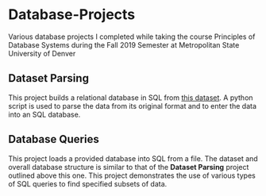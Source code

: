 # Database-Projects
Various database projects I completed while taking the course Principles of Database Systems during the Fall 2019 Semester at Metropolitan State University of Denver

## Dataset Parsing
This project builds a relational database in SQL from [this dataset](https://data.cms.gov/Medicare/Inpatient-Prospective-Payment-System-IPPS-Provider/mjeb-it4m).
A python script is used to parse the data from its original format and to enter the data into an SQL database.

## Database Queries
This project loads a provided database into SQL from a file. The dataset and overall database structure is similar to that of the **Dataset Parsing** project outlined above this one.
This project demonstrates the use of various types of SQL queries to find specified subsets of data.
